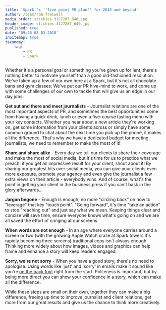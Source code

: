 ```yaml
---
title: 'Spark''s ''five point PR plan'' for 2018 and beyond'
author: /team/rob-fretwell
media_order: stickies-3127287_640.jpg
header_image: stickies-3127287_640.jpg
published: true
date: '09:46 08-03-2018'
inSitemap: true
taxonomy:
    tag:
        - PR
        - Spark
---
```


Whether it's a personal goal or something you've given up for lent, there's nothing better to motivate yourself than a good old-fashioned resolution. We've taken up a few of our own here at a Spark, but it's not all chocolate bans and gym classes; We've put our PR hive-mind to work, and come up with some challenges of our own to tackle that will give us an edge in our day jobs:

**Get out and there and meet journalists** - 
Journalist relations are one of the most important aspects of PR, and sometimes the best opportunities come from having a quick drink, lunch or even a five-course tasting menu with your key contacts. Whether you hear about a new article they're working on, get some information from your clients across or simply have some common ground to chat about the next time you pick up the phone, it makes all the difference. That's why we have a dedicated budget for meeting journalists, we need to remember to make the most of it!

**Share and share alike** - 
Every day we tell our clients to share their coverage and make the most of social media, but it's time for us to practice what we preach. if you get an impressive result for your client, shout about it! By sharing our greatest hits over social media, you can give your clients even more exposure, promote your agency and even give the journalist a few extra views on their article - everybody wins. And of course, what's the point in getting your client in the business press if you can't bask in the glory afterwards...

**Jargon begone** - 
Enough is enough, no more "circling back" on how to "leverage" that key "touch point". "Going forward", it's time "take an action" to stop "reaching out" and just say what we mean. Keeping things clear and concise will save time, ensure everyone knows what's going on and we are all saved the effort of cringing at our screens.

**When words are not enough** - 
In an age where everyone carries around a screen or two (with the growing Apple Watch craze at Spark towers it's rapidly becoming three screens) traditional copy isn't always enough. Thinking more widely about how images, videos and graphics can help frame and enhance a story will keep readers engaged. 

**Sorry, we're not sorry** - 
When you have a good story, there's no need to apologise. Using words like 'just' and 'sorry' in emails make it sound like you're [on the back foot](http://www.independent.co.uk/news/business/news/just-not-sorry-the-email-tool-that-stops-employees-from-apologising-too-much-a6797761.html) right from the start. Politeness is important, but by being more direct you can show your confidence in a story, which can make all the difference.

While these steps are small on their own, together they can make a big difference, freeing up time to improve journalist and client relations, get more from our great results and give us the chance to think more creatively.
